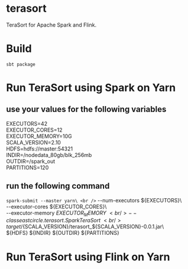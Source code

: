 # terasort

TeraSort for Apache Spark and Flink.

# Build

`sbt package`

# Run TeraSort using Spark on Yarn

## use your values for the following variables
  EXECUTORS=42 <br />
  EXECUTOR_CORES=12 <br />
  EXECUTOR_MEMORY=10G <br />
  SCALA_VERSION=2.10 <br />
  HDFS=hdfs://master:54321 <br />
  INDIR=/nodedata_80gb/blk_256mb <br />
  OUTDIR=/spark_out <br />
  PARTITIONS=120 <br />

## run the following command 
  `spark-submit --master yarn\ <br />`
    --num-executors ${EXECUTORS}\ <br />
    --executor-cores ${EXECUTOR_CORES}\ <br />
    --executor-memory ${EXECUTOR_MEMORY}\ <br />
    --class eastcircle.terasort.SparkTeraSort\ <br />
    target/${SCALA_VERSION}/terasort_${SCALA_VERSION}-0.0.1.jar\ <br />
    ${HDFS} ${INDIR} ${OUTDIR} ${PARTITIONS} <br />


# Run TeraSort using Flink on Yarn

